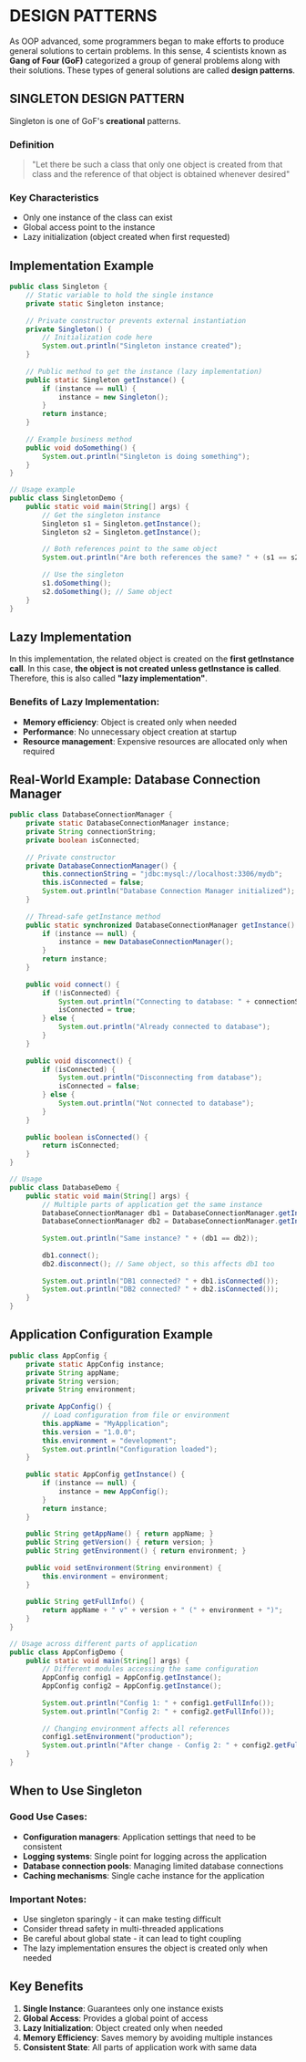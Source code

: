 # DESIGN PATTERNS

As OOP advanced, some programmers began to make efforts to produce general solutions to certain problems. In this sense, 4 scientists known as **Gang of Four (GoF)** categorized a group of general problems along with their solutions. These types of general solutions are called **design patterns**.

## SINGLETON DESIGN PATTERN

Singleton is one of GoF's **creational** patterns.

### Definition
> "Let there be such a class that only one object is created from that class and the reference of that object is obtained whenever desired"

### Key Characteristics
- Only one instance of the class can exist
- Global access point to the instance
- Lazy initialization (object created when first requested)

## Implementation Example

```java
public class Singleton {
    // Static variable to hold the single instance
    private static Singleton instance;
    
    // Private constructor prevents external instantiation
    private Singleton() {
        // Initialization code here
        System.out.println("Singleton instance created");
    }
    
    // Public method to get the instance (lazy implementation)
    public static Singleton getInstance() {
        if (instance == null) {
            instance = new Singleton();
        }
        return instance;
    }
    
    // Example business method
    public void doSomething() {
        System.out.println("Singleton is doing something");
    }
}

// Usage example
public class SingletonDemo {
    public static void main(String[] args) {
        // Get the singleton instance
        Singleton s1 = Singleton.getInstance();
        Singleton s2 = Singleton.getInstance();
        
        // Both references point to the same object
        System.out.println("Are both references the same? " + (s1 == s2));
        
        // Use the singleton
        s1.doSomething();
        s2.doSomething(); // Same object
    }
}
```

## Lazy Implementation

In this implementation, the related object is created on the **first getInstance call**. In this case, **the object is not created unless getInstance is called**. Therefore, this is also called **"lazy implementation"**.

### Benefits of Lazy Implementation:
- **Memory efficiency**: Object is created only when needed
- **Performance**: No unnecessary object creation at startup
- **Resource management**: Expensive resources are allocated only when required

## Real-World Example: Database Connection Manager

```java
public class DatabaseConnectionManager {
    private static DatabaseConnectionManager instance;
    private String connectionString;
    private boolean isConnected;
    
    // Private constructor
    private DatabaseConnectionManager() {
        this.connectionString = "jdbc:mysql://localhost:3306/mydb";
        this.isConnected = false;
        System.out.println("Database Connection Manager initialized");
    }
    
    // Thread-safe getInstance method
    public static synchronized DatabaseConnectionManager getInstance() {
        if (instance == null) {
            instance = new DatabaseConnectionManager();
        }
        return instance;
    }
    
    public void connect() {
        if (!isConnected) {
            System.out.println("Connecting to database: " + connectionString);
            isConnected = true;
        } else {
            System.out.println("Already connected to database");
        }
    }
    
    public void disconnect() {
        if (isConnected) {
            System.out.println("Disconnecting from database");
            isConnected = false;
        } else {
            System.out.println("Not connected to database");
        }
    }
    
    public boolean isConnected() {
        return isConnected;
    }
}

// Usage
public class DatabaseDemo {
    public static void main(String[] args) {
        // Multiple parts of application get the same instance
        DatabaseConnectionManager db1 = DatabaseConnectionManager.getInstance();
        DatabaseConnectionManager db2 = DatabaseConnectionManager.getInstance();
        
        System.out.println("Same instance? " + (db1 == db2));
        
        db1.connect();
        db2.disconnect(); // Same object, so this affects db1 too
        
        System.out.println("DB1 connected? " + db1.isConnected());
        System.out.println("DB2 connected? " + db2.isConnected());
    }
}
```

## Application Configuration Example

```java
public class AppConfig {
    private static AppConfig instance;
    private String appName;
    private String version;
    private String environment;
    
    private AppConfig() {
        // Load configuration from file or environment
        this.appName = "MyApplication";
        this.version = "1.0.0";
        this.environment = "development";
        System.out.println("Configuration loaded");
    }
    
    public static AppConfig getInstance() {
        if (instance == null) {
            instance = new AppConfig();
        }
        return instance;
    }
    
    public String getAppName() { return appName; }
    public String getVersion() { return version; }
    public String getEnvironment() { return environment; }
    
    public void setEnvironment(String environment) {
        this.environment = environment;
    }
    
    public String getFullInfo() {
        return appName + " v" + version + " (" + environment + ")";
    }
}

// Usage across different parts of application
public class AppConfigDemo {
    public static void main(String[] args) {
        // Different modules accessing the same configuration
        AppConfig config1 = AppConfig.getInstance();
        AppConfig config2 = AppConfig.getInstance();
        
        System.out.println("Config 1: " + config1.getFullInfo());
        System.out.println("Config 2: " + config2.getFullInfo());
        
        // Changing environment affects all references
        config1.setEnvironment("production");
        System.out.println("After change - Config 2: " + config2.getFullInfo());
    }
}
```

## When to Use Singleton

### Good Use Cases:
- **Configuration managers**: Application settings that need to be consistent
- **Logging systems**: Single point for logging across the application
- **Database connection pools**: Managing limited database connections
- **Caching mechanisms**: Single cache instance for the application

### Important Notes:
- Use singleton sparingly - it can make testing difficult
- Consider thread safety in multi-threaded applications
- Be careful about global state - it can lead to tight coupling
- The lazy implementation ensures the object is created only when needed

## Key Benefits

1. **Single Instance**: Guarantees only one instance exists
2. **Global Access**: Provides a global point of access
3. **Lazy Initialization**: Object created only when needed
4. **Memory Efficiency**: Saves memory by avoiding multiple instances
5. **Consistent State**: All parts of application work with same data
